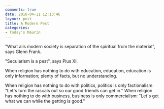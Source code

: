 ```yaml
---
comments: true
date: 2010-04-11 12:13:46
layout: post
title: A Modern Pest
categories:
- Today's Maurin
---
```


"What ails modern society
is separation
of the spiritual
from the material",
says Glenn Frank.

"Secularism is a pest",
says Pius XI.

When religion
has nothing to do
with education,
education,
education is only
information;
plenty of facts,
but no understanding.

When religion
has nothing to do
with politics,
politics is only
factionalism:
"Let's turn the rascals out
so our good friends
can get in."
When religion
has nothing to do
with business,
business is only
commercialism:
"Let's get what we can
while the getting is good."
